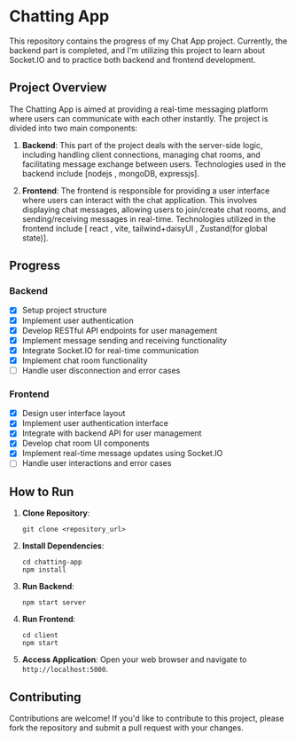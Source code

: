 # Chatting App

This repository contains the progress of my Chat App project. Currently, the backend part is completed, and I'm utilizing this project to learn about Socket.IO and to practice both backend and frontend development.

## Project Overview

The Chatting App is aimed at providing a real-time messaging platform where users can communicate with each other instantly. The project is divided into two main components:

1. **Backend**: This part of the project deals with the server-side logic, including handling client connections, managing chat rooms, and facilitating message exchange between users. Technologies used in the backend include [nodejs , mongoDB, expressjs].

2. **Frontend**: The frontend is responsible for providing a user interface where users can interact with the chat application. This involves displaying chat messages, allowing users to join/create chat rooms, and sending/receiving messages in real-time. Technologies utilized in the frontend include [ react , vite, tailwind+daisyUI , Zustand(for global state)].

## Progress

### Backend

- [x] Setup project structure
- [x] Implement user authentication
- [x] Develop RESTful API endpoints for user management
- [x] Implement message sending and receiving functionality
- [x] Integrate Socket.IO for real-time communication
- [x] Implement chat room functionality
- [ ] Handle user disconnection and error cases

### Frontend

- [x] Design user interface layout
- [x] Implement user authentication interface
- [x] Integrate with backend API for user management
- [x] Develop chat room UI components
- [x] Implement real-time message updates using Socket.IO
- [ ] Handle user interactions and error cases

## How to Run

1. **Clone Repository**:

   ```
   git clone <repository_url>
   ```

2. **Install Dependencies**:

   ```
   cd chatting-app
   npm install
   ```

3. **Run Backend**:

   ```
   npm start server
   ```

4. **Run Frontend**:

   ```
   cd client
   npm start
   ```

5. **Access Application**:
   Open your web browser and navigate to `http://localhost:5000`.

## Contributing

Contributions are welcome! If you'd like to contribute to this project, please fork the repository and submit a pull request with your changes.
